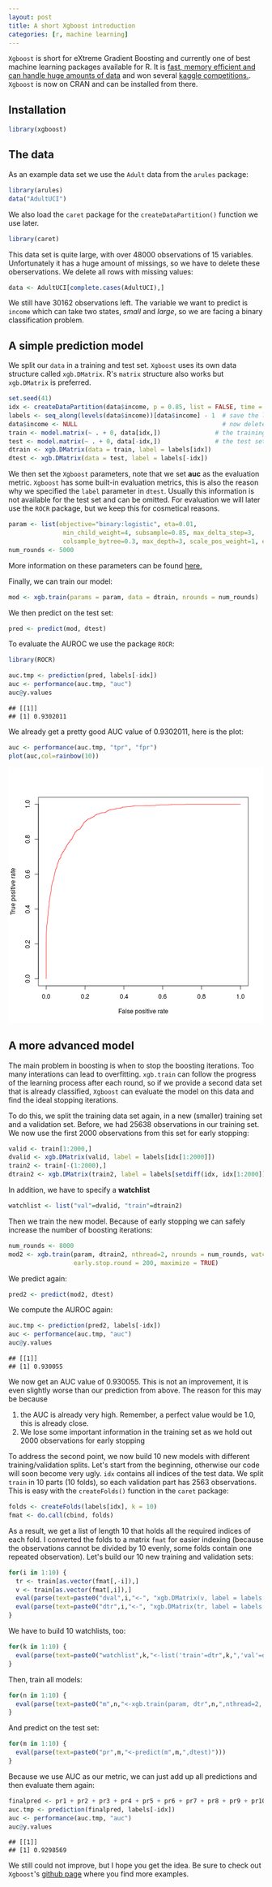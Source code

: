 ```yaml
---
layout: post
title: A short Xgboost introduction
categories: [r, machine learning]
---
```


`Xgboost` is short for eXtreme Gradient Boosting and currently one of best machine learning packages available for R. It is [fast, memory efficient and can handle huge amounts of data](https://github.com/szilard/benchm-ml) and won several [kaggle competitions.](http://blog.kaggle.com/2015/08/26/avito-winners-interview-1st-place-owen-zhang/).
`Xgboost` is now on CRAN and can be installed from there.

## Installation

```r
library(xgboost)
```

## The data

As an example data set we use the `Adult` data from the `arules` package:


```r
library(arules)
data("AdultUCI")
```

We also load the `caret` package for the `createDataPartition()` function we use later.


```r
library(caret)
```

This data set is quite large, with over 48000 observations of 15 variables. Unfortunately it has a huge amount of missings, so we have to delete these oberservations. We delete all rows with missing values:


```r
data <- AdultUCI[complete.cases(AdultUCI),]
```

We still have 30162 observations left. The variable we want to predict is `income` which can take two states, _small_ and _large_, so we are facing a binary classification problem.

## A simple prediction model

We split our `data` in a training and test set. `Xgboost` uses its own data structure called `xgb.DMatrix`. R's `matrix` structure also works but `xgb.DMatrix` is preferred.


```r
set.seed(41)
idx <- createDataPartition(data$income, p = 0.85, list = FALSE, time = 1)
labels <- seq_along(levels(data$income))[data$income] - 1  # save the labels
data$income <- NULL                                        # now delete them
train <- model.matrix(~ . + 0, data[idx,])               # the training set
test <- model.matrix(~ . + 0, data[-idx,])               # the test set
dtrain <- xgb.DMatrix(data = train, label = labels[idx])
dtest <- xgb.DMatrix(data = test, label = labels[-idx])
```

We then set the `Xgboost` parameters, note that we set __auc__ as the evaluation metric. `Xgboost` has some built-in evaluation metrics, this is also the reason why we specified the `label` parameter in `dtest`. Usually this information is not available for the test set and can be omitted.
For evaluation we will later use the `ROCR` package, but we keep this for cosmetical reasons.


```r
param <- list(objective="binary:logistic", eta=0.01, 
               min_child_weight=4, subsample=0.85, max_delta_step=3, 
               colsample_bytree=0.3, max_depth=3, scale_pos_weight=1, eval_metric="auc")
num_rounds <- 5000
```

More information on these parameters can be found [here.](https://github.com/dmlc/xgboost/blob/master/doc/parameter.md)

Finally, we can train our model:


```r
mod <- xgb.train(params = param, data = dtrain, nrounds = num_rounds)
```

We then predict on the test set:


```r
pred <- predict(mod, dtest)
```

To evaluate the AUROC we use the package `ROCR`:


```r
library(ROCR)
```

```r
auc.tmp <- prediction(pred, labels[-idx])
auc <- performance(auc.tmp, "auc")
auc@y.values
```

```
## [[1]]
## [1] 0.9302011
```

We already get a pretty good AUC value of 0.9302011, here is the plot:


```r
auc <- performance(auc.tmp, "tpr", "fpr")
plot(auc,col=rainbow(10))
```

![](/images/exploring-the-cars-dataset-unnamed-chunk-12-1.png) 

## A more advanced model

The main problem in boosting is when to stop the boosting iterations. Too many interations can lead to overfitting. `xgb.train` can follow the progress of the learning process after each round, so if we provide a second data set that is already classified, `Xgboost` can evaluate the model on this data and find the ideal stopping iterations.

To do this, we split the training data set again, in a new (smaller) training set and a validation set. Before, we had 25638 observations in our training set. We now use the first 2000 observations from this set for early stopping:


```r
valid <- train[1:2000,]
dvalid <- xgb.DMatrix(valid, label = labels[idx[1:2000]])
train2 <- train[-(1:2000),]
dtrain2 <- xgb.DMatrix(train2, label = labels[setdiff(idx, idx[1:2000])])
```

In addition, we have to specify a __watchlist__ 


```r
watchlist <- list("val"=dvalid, "train"=dtrain2)
```

Then we train the new model. Because of early stopping we can safely increase the number of boosting iterations:


```r
num_rounds <- 8000
mod2 <- xgb.train(param, dtrain2, nthread=2, nrounds = num_rounds, watchlist = watchlist,
                  early.stop.round = 200, maximize = TRUE)
```

We predict again:


```r
pred2 <- predict(mod2, dtest)
```

We compute the AUROC again:


```r
auc.tmp <- prediction(pred2, labels[-idx])
auc <- performance(auc.tmp, "auc")
auc@y.values
```

```
## [[1]]
## [1] 0.930055
```

We now get an AUC value of 0.930055. This is not an improvement, it is even slightly worse than our prediction from above. The reason for this may be because

1. the AUC is already very high. Remember, a perfect value would be 1.0, this is already close.
2. We lose some important information in the training set as we hold out 2000 observations for early stopping

To address the second point, we now build 10 new models with different training/validation splits.
Let's start from the beginning, otherwise our code will soon become very ugly. `idx` contains all indices of the test data. We split `train` in 10 parts (10 folds), so each validation part has 2563 observations. This is easy with the `createFolds()` function in the `caret` package:


```r
folds <- createFolds(labels[idx], k = 10)
fmat <- do.call(cbind, folds)
```

As a result, we get a list of length 10 that holds all the required indices of each fold. I converted the folds to a matrix `fmat` for easier indexing (because the observations cannot be divided by 10 evenly, some folds contain one repeated observation).
Let's build our 10 new training and validation sets:


```r
for(i in 1:10) {
  tr <- train[as.vector(fmat[,-i]),]
  v <- train[as.vector(fmat[,i]),]
  eval(parse(text=paste0("dval",i,"<-", "xgb.DMatrix(v, label = labels[idx[as.vector(fmat[,i])]])")))
  eval(parse(text=paste0("dtr",i,"<-", "xgb.DMatrix(tr, label = labels[idx[as.vector(fmat[,-i])]])")))
}
```

We have to build 10 watchlists, too:


```r
for(k in 1:10) {
  eval(parse(text=paste0("watchlist",k,"<-list('train'=dtr",k,",'val'=dval",k,")")))
}
```

Then, train all models:


```r
for(n in 1:10) {
  eval(parse(text=paste0("m",n,"<-xgb.train(param, dtr",n,",nthread=2, nrounds = num_rounds, watchlist = watchlist",n,",early.stop.round = 200, maximize = TRUE)")))
}
```

And predict on the test set:


```r
for(m in 1:10) {
  eval(parse(text=paste0("pr",m,"<-predict(m",m,",dtest)")))
}
```

Because we use AUC as our metric, we can just add up all predictions and then evaluate them again:


```r
finalpred <- pr1 + pr2 + pr3 + pr4 + pr5 + pr6 + pr7 + pr8 + pr9 + pr10
auc.tmp <- prediction(finalpred, labels[-idx])
auc <- performance(auc.tmp, "auc")
auc@y.values
```

```
## [[1]]
## [1] 0.9298569
```

We still could not improve, but I hope you get the idea. Be sure to check out `Xgboost`'s [github page](https://github.com/dmlc/xgboost) where you find more examples.


